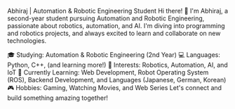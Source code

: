 Abhiraj | Automation & Robotic Engineering Student
Hi there! 👋 I'm Abhiraj, a second-year student pursuing Automation and Robotic Engineering, passionate about robotics, automation, and AI. I'm diving into programming and robotics projects, and always excited to learn and collaborate on new technologies.

🎓 Studying: Automation & Robotic Engineering (2nd Year)
💻 Languages: Python, C++, (and learning more!)
🤖 Interests: Robotics, Automation, AI, and IoT
🚀 Currently Learning: Web Development, Robot Operating System (ROS), Backend Development, and Languages (Japanese, German, Korean)
🎮 Hobbies: Gaming, Watching Movies, and Web Series
Let's connect and build something amazing together!
